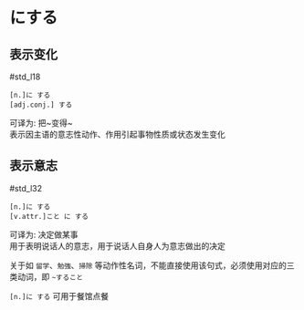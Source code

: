 
# にする

## 表示变化
 #std_l18  
```nihongo
[n.]に する
[adj.conj.] する
```

可译为: 把~变得~  
表示因主语的意志性动作、作用引起事物性质或状态发生变化  
## 表示意志
 #std_l32  
```nihongo
[n.]に する  
[v.attr.]こと に する  
```

可译为: 决定做某事  
用于表明说话人的意志，用于说话人自身人为意志做出的决定  

关于如 `留学`、`勉強`、`掃除` 等动作性名词，不能直接使用该句式，必须使用对应的三类动词，即 `~すること`  

`[n.]に する` 可用于餐馆点餐  